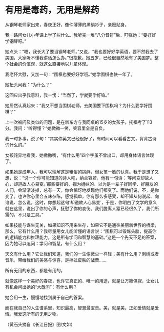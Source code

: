 # 有用是毒药，无用是解药

从钢琴老师家出来，春夜正好，像件薄薄的黑绢衫子，亲密贴身。

我一路问女儿小年课上学了些什么。我听完一堆“八分音符”后，叮嘱她：“要好好学钢琴呀。”

她点头：“嗯，我长大了要当钢琴老师。”又说，“我也要好好学英语，要不然我去了美国，大家听不懂我讲话怎么办。”很抱歉，她五岁，已经很自然地有了美国梦。整个社会的价值观，就这么直接地以儿童体现。

我老怀大慰，又加一句：“围棋也要好好学哦。”她学围棋也快一年了。

她扭头问我：“为什么？”

这回应出乎我意料，我一愣：“当然了，学就要学好嘛。”

她居然认真起来：“我又不想当围棋老师，去美国要下围棋吗？为什么要学好围棋？”

上一次被问及类似的问题，是在新东方与我同桌的15岁的女孩子，托福考了113分。我问：“听得懂？”她微微一笑，笑容里全是自负。

我一时多事，说了句：“其实你英文已经很好了，有时间可以看看古文，背背古诗词什么的。”

女孩诧异地看我，她撇撇嘴，“有什么用”四个字虽不曾出口，却用身体语言体现了。

如果她是成年人，我可以理解这是粗俗的挑衅，但女孩一脸的认真。我于是想了又想，说：“说一个你可能知道的诗人吧，纳兰容若，他有一句诗：‘等闲变却故人心，却道故人心易变。’那些要好的、视为姐妹的、以为是一辈子好同学、好朋友的人们，会渐渐淡掉，总有一天，你会惊讶地发现他们都变了。而他们说，不，是你变了。也许你心里会五味杂陈，感觉孤单，你有那么多感受，却不知从何说起、向谁说、怎么说。这时，你想起这句‘却道故人心易变’，于是，你明白了文学的意义就在这里，说出了你的心声，抚慰了你的哀伤。我们脱离人猿已经很久了，我们所需的，不只是工具。”

如果技能与谋生无关，如果知识不用来生存，如果它不是通往美丽新世界的桥梁，那么，它有什么用？我尽量用女儿能听懂的语言说：“围棋可以锻炼头脑，提高你的逻辑能力和推理能力，这是所有学问和智慧的基础。”这是一个先天不足的答案，因为她可以追问：学问和智慧，有什么用？

天文有什么用？它让我们知道，我们的一生像微尘一样轻；美有什么用？刺绣或者音乐，带给我们的美感与惊喜，是擦过皮肤的战栗……

所有无用的东西，都是有用的。

就像这样一个美好的春夜，也许它真正的、唯一的用途，就是让万籁俱寂，让女儿有机会问出她的“大哉问”：有什么用？

她会用一生，慢慢地找到属于自己的答案。

而在我自己的人生谱系里，知识最高，智慧最宝贵。美，就是美，正如爱情就是爱情。我爱这所有的无用之物。

（黄石头摘自《长江日报》图/文如）